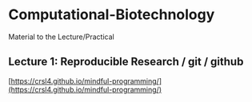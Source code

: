 # Computational-Biotechnology

Material to the Lecture/Practical

## Lecture 1: Reproducible Research / git / github

[https://crsl4.github.io/mindful-programming/](https://crsl4.github.io/mindful-programming/)